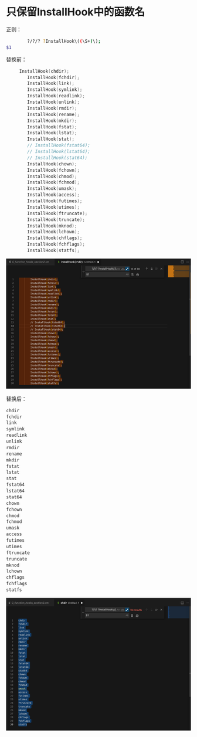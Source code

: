 # 只保留InstallHook中的函数名

正则：

```bash
        ?/?/? ?InstallHook\((\S+)\);
$1
```

替换前：

```c
     InstallHook(chdir);
        InstallHook(fchdir);
        InstallHook(link);
        InstallHook(symlink);
        InstallHook(readlink);
        InstallHook(unlink);
        InstallHook(rmdir);
        InstallHook(rename);
        InstallHook(mkdir);
        InstallHook(fstat);
        InstallHook(lstat);
        InstallHook(stat);
        // InstallHook(fstat64);
        // InstallHook(lstat64);
        // InstallHook(stat64);
        InstallHook(chown);
        InstallHook(fchown);
        InstallHook(chmod);
        InstallHook(fchmod);
        InstallHook(umask);
        InstallHook(access);
        InstallHook(futimes);
        InstallHook(utimes);
        InstallHook(ftruncate);
        InstallHook(truncate);
        InstallHook(mknod);
        InstallHook(lchown);
        InstallHook(chflags);
        InstallHook(fchflags);
        InstallHook(statfs);
```

![vscode_re_installhook_before](../../../assets/img/vscode_re_installhook_before.png)

替换后：

```c
chdir
fchdir
link
symlink
readlink
unlink
rmdir
rename
mkdir
fstat
lstat
stat
fstat64
lstat64
stat64
chown
fchown
chmod
fchmod
umask
access
futimes
utimes
ftruncate
truncate
mknod
lchown
chflags
fchflags
statfs
```

![vscode_re_installhook_after](../../../assets/img/vscode_re_installhook_after.png)
